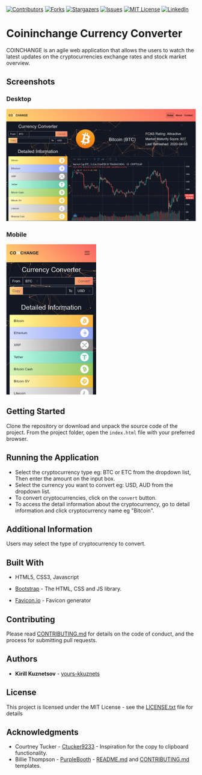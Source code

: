 [![Contributors][contributors-shield]][contributors-url] [![Forks][forks-shield]][forks-url] [![Stargazers][stars-shield]][stars-url] [![Issues][issues-shield]][issues-url] [![MIT License][license-shield]][license-url] [![LinkedIn][linkedin-shield]][linkedin-url]

# Coininchange Currency Converter

COINCHANGE is an agile web application that allows the users to watch the latest updates on the cryptocurrencies exchange rates and stock market overview.

## Screenshots

### Desktop

<img src="./assets/img/desktop.png" alt=" Coininchange desktop screenshot"/>

### Mobile

<img src="./assets/img/mobile.png" height="400" alt=" Coininchange mobile screenshot"/>

## Getting Started

Clone the repository or download and unpack the source code of the project. From the project folder, open the `index.html` file with your preferred browser.

## Running the Application

- Select the cryptocurrency type eg: BTC or ETC from the dropdown list, Then enter the amount on the input box.
- Select the currency you want to convert eg: USD, AUD from the dropdown list.
- To convert cryptocurrencies, click on the `convert` button.
- To access the detail information about the cryptocurrency, go to detail information and click cryptocurrency name eg "Bitcoin".

## Additional Information

Users may select the type of cryptocurrency to convert.

## Built With

- HTML5, CSS3, Javascript

- [Bootstrap](https://getbootstrap.com/) - The HTML, CSS and JS library.

- [Favicon.io](https://favicon.io/) - Favicon generator

## Contributing

Please read [CONTRIBUTING.md](https://github.com/yours-kkuznets/Random-Password-Generator/blob/master/CONTRIBUTING.md) for details on the code of conduct, and the process for submitting pull requests.

## Authors

- **Kirill Kuznetsov** - [yours-kkuznets](https://github.com/yours-kkuznets)

## License

This project is licensed under the MIT License - see the [LICENSE.txt](https://github.com/yours-kkuznets/Random-Password-Generator/blob/master/LICENSE.txt) file for details

## Acknowledgments

- Courtney Tucker - [Ctucker9233](https://github.com/Ctucker9233) - Inspiration for the copy to clipboard functionality.
- Billie Thompson - [PurpleBooth](https://gist.github.com/PurpleBooth) - [README.md](https://gist.github.com/PurpleBooth/109311bb0361f32d87a2) and [CONTRIBUTING.md](https://gist.github.com/PurpleBooth/b24679402957c63ec426) templates.

[contributors-shield]: https://img.shields.io/github/contributors/yours-kkuznets/Random-Password-Generator.svg?style=flat-square
[contributors-url]: https://github.com/yours-kkuznets/Random-Password-Generator/graphs/contributors
[forks-shield]: https://img.shields.io/github/forks/yours-kkuznets/Random-Password-Generator.svg?style=flat-square
[forks-url]: https://github.com/othneildrew/yours-kkuznets/Random-Password-Generator/network/members
[stars-shield]: https://img.shields.io/github/stars/yours-kkuznets/Random-Password-Generator.svg?style=flat-square
[stars-url]: https://github.com/yours-kkuznets/Random-Password-Generator/stargazers
[issues-shield]: https://img.shields.io/github/issues/yours-kkuznets/Random-Password-Generator.svg?style=flat-square
[issues-url]: https://github.com/yours-kkuznets/Random-Password-Generator/issues
[license-shield]: https://img.shields.io/github/license/yours-kkuznets/Random-Password-Generator.svg?style=flat-square
[license-url]: https://github.com/yours-kkuznets/Random-Password-Generator/blob/master/LICENSE.txt
[linkedin-shield]: https://img.shields.io/badge/-LinkedIn-black.svg?style=flat-square&logo=linkedin&colorB=555
[linkedin-url]: https://linkedin.com/in/yourskkuznets
